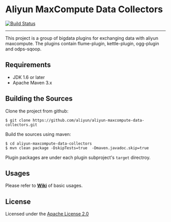 # Aliyun MaxCompute Data Collectors

[![Build Status](https://travis-ci.org/aliyun/aliyun-maxcompute-data-collectors.svg?branch=master)](https://travis-ci.org/aliyun/aliyun-maxcompute-data-collectors)

---

This project is a group of bigdata plugins for exchanging data with aliyun maxcompute.
The plugins contain flume-plugin, kettle-plugin, ogg-plugin and odps-sqoop.

## Requirements

- JDK 1.6 or later 
- Apache Maven 3.x

## Building the Sources

Clone the project from github:

``` 
$ git clone https://github.com/aliyun/aliyun-maxcompute-data-collectors.git
```

Build the sources using maven:

```
$ cd aliyun-maxcompute-data-collectors
$ mvn clean package -DskipTests=true  -Dmaven.javadoc.skip=true
```

Plugin packages are under each plugin subproject's `target` directroy.

## Usages

Please refer to **[Wiki](https://github.com/aliyun/aliyun-maxcompute-data-collectors/wiki)** of basic usages.

## License

Licensed under the [Apache License 2.0](https://www.apache.org/licenses/LICENSE-2.0.html)
